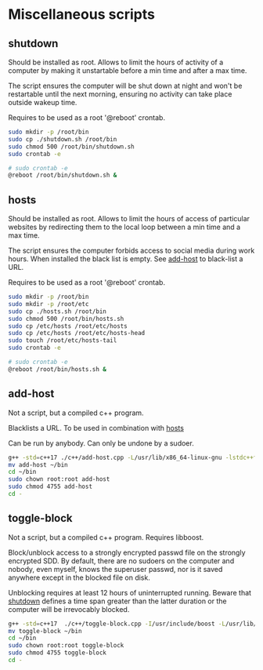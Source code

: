 # Miscellaneous scripts

## shutdown

Should be installed as root. Allows to limit the hours of activity of a computer by making
it unstartable before a min time and after a max time.

The script ensures the computer will be shut down at night and won't be restartable until
the next morning, ensuring no activity can take place outside wakeup time.

Requires to be used as a root '@reboot' crontab.

```bash
sudo mkdir -p /root/bin
sudo cp ./shutdown.sh /root/bin
sudo chmod 500 /root/bin/shutdown.sh
sudo crontab -e
```

```sh
# sudo crontab -e
@reboot /root/bin/shutdown.sh &
```

## hosts

Should be installed as root. Allows to limit the hours of access of particular websites by
redirecting them to the local loop between a min time and a max time.

The script ensures the computer forbids access to social media during work hours. When installed
the black list is empty. See [add-host](#add-hosts) to black-list a URL.

Requires to be used as a root '@reboot' crontab.

```bash
sudo mkdir -p /root/bin
sudo mkdir -p /root/etc
sudo cp ./hosts.sh /root/bin
sudo chmod 500 /root/bin/hosts.sh
sudo cp /etc/hosts /root/etc/hosts
sudo cp /etc/hosts /root/etc/hosts-head
sudo touch /root/etc/hosts-tail
sudo crontab -e
```

```sh
# sudo crontab -e
@reboot /root/bin/hosts.sh &
```

## add-host

Not a script, but a compiled c++ program.

Blacklists a URL. To be used in combination with [hosts](#hosts)

Can be run by anybody. Can only be undone by a sudoer.

```bash
g++ -std=c++17 ./c++/add-host.cpp -L/usr/lib/x86_64-linux-gnu -lstdc++fs -o add-host
mv add-host ~/bin
cd ~/bin
sudo chown root:root add-host
sudo chmod 4755 add-host
cd -
```

## toggle-block

Not a script, but a compiled c++ program. Requires libboost.

Block/unblock access to a strongly encrypted passwd file on the strongly encrypted SDD. By default, there are no sudoers on the computer and nobody, even myself, knows the superuser passwd, nor is it saved anywhere except in the blocked file on disk.

Unblocking requires at least 12 hours of uninterrupted running. Beware that [shutdown](#shutdown) defines a time span greater than the latter duration or the computer will be irrevocably blocked.

```bash
g++ -std=c++17  ./c++/toggle-block.cpp -I/usr/include/boost -L/usr/lib/x86_64-linux-gnu -lboost_system -lboost_thread -lpthread -o toggle-block
mv toggle-block ~/bin
cd ~/bin
sudo chown root:root toggle-block
sudo chmod 4755 toggle-block
cd -
```
